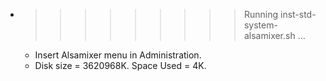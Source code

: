 * >>>>>>>>> Running inst-std-system-alsamixer.sh ...
  * Insert Alsamixer menu in Administration.
  * Disk size = 3620968K. Space Used = 4K.
